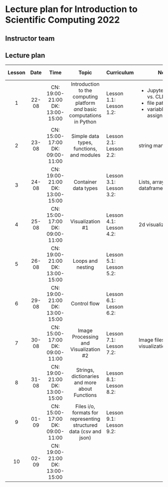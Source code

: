 # Lecture plan for Introduction to Scientific Computing 2022 #

## Instructor team ##

## Lecture plan ##

| Lesson | Date | Time | Topic | Curriculum | Notes | Library | Lecturer | Instructor(-s) |
| :-: | :-: | :-: | :-: | - | - | - | - | - |
| 1 | 22-08 | CN: 19:00-21:00 <br /> DK: 13:00-15:00 | Introduction to the computing platform <br /> _and_  basic computations in Python | Lesson 1.1: <br /> Lesson 1.2: | <ul><li>Jupyter/interactive vs. CLI</li><li>file paths</li><li>variable assignment</li></ul>  |  | | |
| 2 | 23-08 | CN: 15:00-17:00 <br /> DK: 09:00-11:00  | Simple data types, functions, and modules | Lesson 2.1: <br /> Lesson 2.2: |  string manipulation | `scipy`, `scikit-learn` | | |
| 3 | 24-08 | CN: 19:00-21:00 <br /> DK: 13:00-15:00 | Container data types |  Lesson 3.1: <br /> Lesson 3.2: | Lists, arrays, dataframes | `numpy`, `pandas` | | |
| 4 | 25-08 | CN: 15:00-17:00 <br /> DK: 09:00-11:00 | Visualization \#1 |  Lesson 4.1: <br /> Lesson 4.2: | 2d visualization | `matplotlib` | | |
| 5 | 26-08 | CN: 19:00-21:00 <br /> DK: 13:00-15:00 | Loops and nesting |  Lesson 5.1: <br /> Lesson 5.2: | | | | |
| 6 | 29-08 | CN: 19:00-21:00 <br /> DK: 13:00-15:00 | Control flow |  Lesson 6.1: <br /> Lesson 6.2: | | | | |
| 7 | 30-08 | CN: 15:00-17:00 <br /> DK: 09:00-11:00 | Image Processing and Visualization \#2 |  Lesson 7.1: <br /> Lesson 7.2: | Image files, 3d visualization | `seaborn`, `scikit-image` | | |
| 8 | 31-08 | CN: 19:00-21:00 <br /> DK: 13:00-15:00 | Strings, dictionaries and more about Functions |  Lesson 8.1: <br /> Lesson 8.2: | | | |LH |
| 9 | 01-09 | CN: 15:00-17:00 <br /> DK: 09:00-11:00 |  Files i/o, formats for representing structured data (csv and json) |  Lesson 9.1: <br /> Lesson 9.2: | | `pandas`, `json` | | |
| 10 | 02-09 | CN: 19:00-21:00 <br /> DK: 13:00-15:00 | | | | | |LH |
